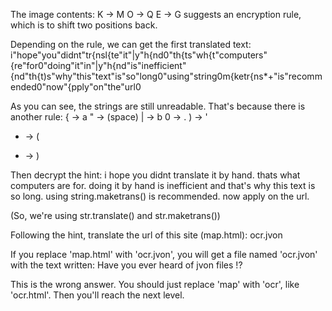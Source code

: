 The image contents:
K -> M
O -> Q
E -> G
suggests an encryption rule, which is to shift two positions back.

Depending on the rule, we can get the first translated text:
i"hope"you"didnt"tr{nsl{te"it"|y"h{nd0"th{ts"wh{t"computers"{re"for0"doing"it"in"|y"h{nd"is"inefficient"{nd"th{t)s"why"this"text"is"so"long0"using"string0m{ketr{ns*+"is"recommended0"now"{pply"on"the"url0

As you can see, the strings are still unreadable. That's because there is another rule:
{ -> a
" ->  (space)
| -> b
0 -> .
) -> '
* -> (
+ -> )


Then decrypt the hint:
i hope you didnt translate it by hand. thats what computers are for. doing it by hand is inefficient and that's why this text is so long. using string.maketrans() is recommended. now apply on the url.

(So, we're using str.translate() and str.maketrans())


Following the hint, translate the url of this site (map.html):
ocr.jvon


If you replace 'map.html' with 'ocr.jvon', you will get a file named 'ocr.jvon' with the text written:
Have you ever heard of jvon files !?


This is the wrong answer. You should just replace 'map' with 'ocr', like 'ocr.html'.
Then you'll reach the next level.